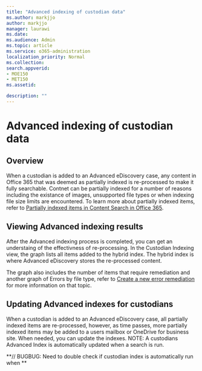 ```yaml
---
title: "Advanced indexing of custodian data"
ms.author: markjjo
author: markjjo
manager: laurawi
ms.date: 
ms.audience: Admin
ms.topic: article
ms.service: o365-administration
localization_priority: Normal
ms.collection: 
search.appverid: 
- MOE150
- MET150
ms.assetid: 

description: ""
---
```


# Advanced indexing of custodian data

## Overview
When a custodian is added to an Advanced eDiscovery case, any content in Office 365 that was deemed as partially indexed is re-processed to make it fully searchable.  Contnet can be partially indexed for a number of reasons including the existance of images, unsupported file types or when indexing file size limits are encountered.  To learn more about partially indexed items, refer to [Partially indexed items in Content Search in Office 365](https://docs.microsoft.com/en-us/office365/securitycompliance/partially-indexed-items-in-content-search).

## Viewing Advanced indexing results
After the Advanced indexing process is completed, you can get an understaing of the effectivness of re-processing.  In the Custodian Indexing view, the graph lists all items added to the hybrid index.  The hybrid index is where Advanced eDiscovery stores the re-processed content.

The graph also includes the number of items that require remediation and another graph of Errors by file type, refer to [Create a new error remediation](processing-error-types.md) for more information on that topic.

## Updating Advanced indexes for custodians
When a custodian is added to an Advanced eDiscovery case, all partially indexed items are re-processed, however, as time passes, more partially indexed items may be added to a users mailbox or OneDrive for business site.  When needed, you can update the indexes.  NOTE: A custodians Advanced Index is automatically updated when a search is run.

**// BUGBUG: Need to double check if custodian index is automatically run when **

